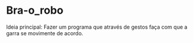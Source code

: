 # Bra-o_robo
Ideia principal: Fazer um programa que através de gestos faça com que a garra se movimente de acordo.
